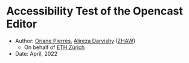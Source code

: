# Accessibility Test of the Opencast Editor

- Author: [Oriane Pierrès](https://www.zhaw.ch/en/about-us/person/piee/), [Alireza Darvishy](https://www.zhaw.ch/en/about-us/person/dvya/) ([ZHAW](https://zhaw.ch))
  - On behalf of [ETH Zürich](https://ethz.ch)
- Date: April, 2022
